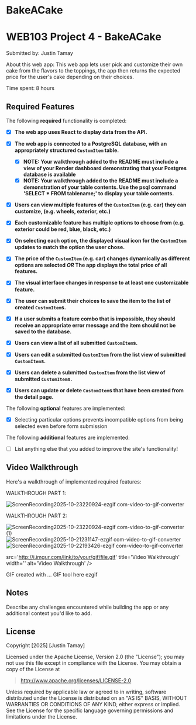 # BakeACake
# WEB103 Project 4 - BakeACake

Submitted by: Justin Tamay

About this web app: This web app lets user pick and customize their own cake from the flavors to the toppings, the app then returns the expected price for the user's cake depending on their choices.

Time spent: 8 hours

## Required Features

The following **required** functionality is completed:

<!-- Make sure to check off completed functionality below -->
- [X] **The web app uses React to display data from the API.**
- [X] **The web app is connected to a PostgreSQL database, with an appropriately structured `CustomItem` table.**
  - [X]  **NOTE: Your walkthrough added to the README must include a view of your Render dashboard demonstrating that your Postgres database is available**
  - [X]  **NOTE: Your walkthrough added to the README must include a demonstration of your table contents. Use the psql command 'SELECT * FROM tablename;' to display your table contents.**
- [X] **Users can view **multiple** features of the `CustomItem` (e.g. car) they can customize, (e.g. wheels, exterior, etc.)**
- [X] **Each customizable feature has multiple options to choose from (e.g. exterior could be red, blue, black, etc.)**
- [X] **On selecting each option, the displayed visual icon for the `CustomItem` updates to match the option the user chose.**
- [X] **The price of the `CustomItem` (e.g. car) changes dynamically as different options are selected *OR* The app displays the total price of all features.**
- [X] **The visual interface changes in response to at least one customizable feature.**
- [X] **The user can submit their choices to save the item to the list of created `CustomItem`s.**
- [X] **If a user submits a feature combo that is impossible, they should receive an appropriate error message and the item should not be saved to the database.**
- [X] **Users can view a list of all submitted `CustomItem`s.**
- [X] **Users can edit a submitted `CustomItem` from the list view of submitted `CustomItem`s.**
- [X] **Users can delete a submitted `CustomItem` from the list view of submitted `CustomItem`s.**
- [X] **Users can update or delete `CustomItem`s that have been created from the detail page.**


The following **optional** features are implemented:

- [X] Selecting particular options prevents incompatible options from being selected even before form submission

The following **additional** features are implemented:

- [ ] List anything else that you added to improve the site's functionality!

## Video Walkthrough

Here's a walkthrough of implemented required features:

WALKTHROUGH PART 1:

![ScreenRecording2025-10-23220924-ezgif com-video-to-gif-converter](https://github.com/user-attachments/assets/1625d5e7-814f-4d41-adbb-e690cb78ec69)

WALKTHROUGH PART 2:

![ScreenRecording2025-10-23220924-ezgif com-video-to-gif-converter (1)](https://github.com/user-attachments/assets/da305d0c-33d8-4f88-878d-2cfb985c3df4)
![ScreenRecording2025-10-21231147-ezgif com-video-to-gif-converter](https://github.com/user-attachments/assets/9e023af2-70c9-4dc2-b8ea-b73b41b9b41f)
![ScreenRecording2025-10-22193426-ezgif com-video-to-gif-converter](https://github.com/user-attachments/assets/856bb076-dcb1-4677-8683-6a3814940f98)



src='http://i.imgur.com/link/to/your/gif/file.gif' title='Video Walkthrough' width='' alt='Video Walkthrough' />


GIF created with ...  GIF tool here
ezgif
## Notes

Describe any challenges encountered while building the app or any additional context you'd like to add.


## License

Copyright [2025] [Justin Tamay]

Licensed under the Apache License, Version 2.0 (the "License"); you may not use this file except in compliance with the License. You may obtain a copy of the License at

> http://www.apache.org/licenses/LICENSE-2.0

Unless required by applicable law or agreed to in writing, software distributed under the License is distributed on an "AS IS" BASIS, WITHOUT WARRANTIES OR CONDITIONS OF ANY KIND, either express or implied. See the License for the specific language governing permissions and limitations under the License.
